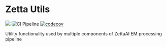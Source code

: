 # Zetta Utils
[![](https://img.shields.io/badge/python-3.8+-blue.svg)](https://www.python.org/downloads)
![CI Pipeline](https://github.com/ZettaAI/ztutils/actions/workflows/pytest.yaml/badge.svg)
[![codecov](https://codecov.io/gh/ZettaAI/zetta_utils/branch/main/graph/badge.svg?token=MGT3MDVTYZ)](https://codecov.io/gh/ZettaAI/zetta_utils)

Utility functionality used by multiple components of ZettaAI EM
processing pipeline

